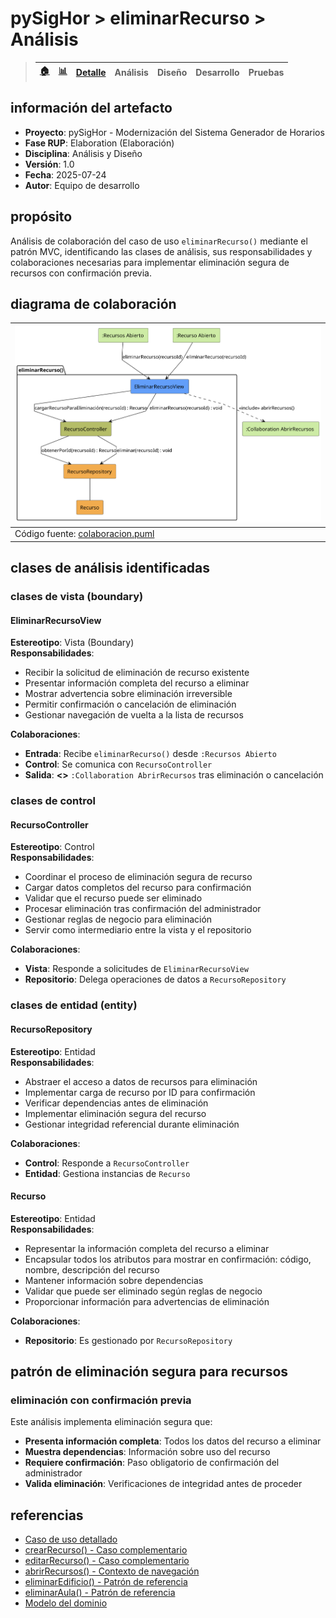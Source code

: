 # pySigHor > eliminarRecurso > Análisis

> |[🏠️](/RUP/README.md)|[ 📊](https://raw.githubusercontent.com/mmasias/pySigHor/main/images/RUP/99-seguimiento/diagrama-contexto-administrador.svg)|[Detalle](/RUP/00-casos-uso/02-detalle/eliminarRecurso/README.md)|**Análisis**|Diseño|Desarrollo|Pruebas|
> |-|-|-|-|-|-|-|

## información del artefacto

- **Proyecto**: pySigHor - Modernización del Sistema Generador de Horarios
- **Fase RUP**: Elaboration (Elaboración)
- **Disciplina**: Análisis y Diseño
- **Versión**: 1.0
- **Fecha**: 2025-07-24
- **Autor**: Equipo de desarrollo

## propósito

Análisis de colaboración del caso de uso `eliminarRecurso()` mediante el patrón MVC, identificando las clases de análisis, sus responsabilidades y colaboraciones necesarias para implementar eliminación segura de recursos con confirmación previa.

## diagrama de colaboración

<div align=center>

|![Análisis: eliminarRecurso()](/images/RUP/01-analisis/casos-uso/eliminarRecurso/eliminarRecurso-analisis.svg)|
|-|
|Código fuente: [colaboracion.puml](colaboracion.puml)|

</div>

## clases de análisis identificadas

### clases de vista (boundary)

#### EliminarRecursoView
**Estereotipo**: Vista (Boundary)  
**Responsabilidades**:
- Recibir la solicitud de eliminación de recurso existente
- Presentar información completa del recurso a eliminar
- Mostrar advertencia sobre eliminación irreversible
- Permitir confirmación o cancelación de eliminación
- Gestionar navegación de vuelta a la lista de recursos

**Colaboraciones**:
- **Entrada**: Recibe `eliminarRecurso()` desde `:Recursos Abierto`
- **Control**: Se comunica con `RecursoController`
- **Salida**: **<<include>>** `:Collaboration AbrirRecursos` tras eliminación o cancelación

### clases de control

#### RecursoController
**Estereotipo**: Control  
**Responsabilidades**:
- Coordinar el proceso de eliminación segura de recurso
- Cargar datos completos del recurso para confirmación
- Validar que el recurso puede ser eliminado
- Procesar eliminación tras confirmación del administrador
- Gestionar reglas de negocio para eliminación
- Servir como intermediario entre la vista y el repositorio

**Colaboraciones**:
- **Vista**: Responde a solicitudes de `EliminarRecursoView`
- **Repositorio**: Delega operaciones de datos a `RecursoRepository`

### clases de entidad (entity)

#### RecursoRepository
**Estereotipo**: Entidad  
**Responsabilidades**:
- Abstraer el acceso a datos de recursos para eliminación
- Implementar carga de recurso por ID para confirmación
- Verificar dependencias antes de eliminación
- Implementar eliminación segura del recurso
- Gestionar integridad referencial durante eliminación

**Colaboraciones**:
- **Control**: Responde a `RecursoController`
- **Entidad**: Gestiona instancias de `Recurso`

#### Recurso
**Estereotipo**: Entidad  
**Responsabilidades**:
- Representar la información completa del recurso a eliminar
- Encapsular todos los atributos para mostrar en confirmación: código, nombre, descripción del recurso
- Mantener información sobre dependencias
- Validar que puede ser eliminado según reglas de negocio
- Proporcionar información para advertencias de eliminación

**Colaboraciones**:
- **Repositorio**: Es gestionado por `RecursoRepository`

## patrón de eliminación segura para recursos

### eliminación con confirmación previa

Este análisis implementa eliminación segura que:
- **Presenta información completa**: Todos los datos del recurso a eliminar
- **Muestra dependencias**: Información sobre uso del recurso
- **Requiere confirmación**: Paso obligatorio de confirmación del administrador
- **Valida eliminación**: Verificaciones de integridad antes de proceder

## referencias

- [Caso de uso detallado](../../../00-casos-uso/02-detalle/eliminarRecurso/README.md)
- [crearRecurso() - Caso complementario](../crearRecurso/README.md)
- [editarRecurso() - Caso complementario](../editarRecurso/README.md)
- [abrirRecursos() - Contexto de navegación](../abrirRecursos/README.md)
- [eliminarEdificio() - Patrón de referencia](../eliminarEdificio/README.md)
- [eliminarAula() - Patrón de referencia](../eliminarAula/README.md)
- [Modelo del dominio](../../../00-casos-uso/00-modelo-del-dominio/modelo-dominio.md)